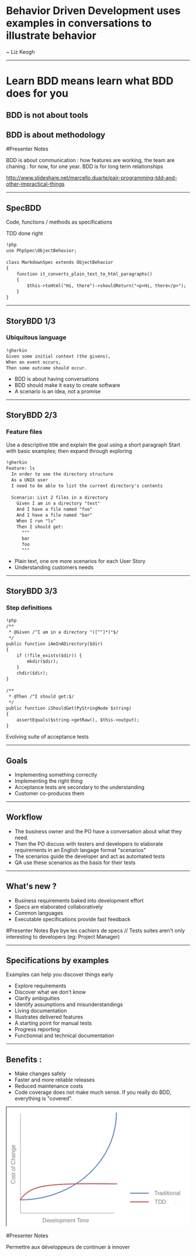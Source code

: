 # Behavior Driven Development uses examples in conversations to illustrate behavior

~ Liz Keogh

---

# Learn BDD means learn what BDD does for you

## BDD is not about tools
## BDD is about methodology

#Presenter Notes

BDD is about communication : how features are working, the team are chaning : for now, for one year. BDD is for long term relationships

http://www.slideshare.net/marcello.duarte/pair-programming-tdd-and-other-impractical-things

---

## SpecBDD

Code, functions / methods as specifications

TDD done right

    !php
    use PhpSpec\ObjectBehavior;

    class MarkdownSpec extends ObjectBehavior
    {
        function it_converts_plain_text_to_html_paragraphs()
        {
            $this->toHtml("Hi, there")->shouldReturn("<p>Hi, there</p>");
        }
    }

---

## StoryBDD 1/3

### Ubiquitous language

    !gherkin
    Given some initial context (the givens),
    When an event occurs,
    Then some outcome should occur.

* BDD is about having conversations
* BDD should make it easy to create software
* A scenario is an idea, not a promise

---

## StoryBDD 2/3

### Feature files

Use a descriptive title and explain the goal using a short paragraph
Start with basic examples; then expand through exploring

    !gherkin
    Feature: ls
      In order to see the directory structure
      As a UNIX user
      I need to be able to list the current directory's contents

      Scenario: List 2 files in a directory
        Given I am in a directory "test"
        And I have a file named "foo"
        And I have a file named "bar"
        When I run "ls"
        Then I should get:
          """
          bar
          foo
          """
* Plain text, one ore more scenarios for each User Story
* Understanding customers needs

---

## StoryBDD 3/3

### Step definitions

    !php
    /**
     * @Given /^I am in a directory "([^"]*)"$/
     */
    public function iAmInADirectory($dir)
    {
        if (!file_exists($dir)) {
            mkdir($dir);
        }
        chdir($dir);
    }

    /**
     * @Then /^I should get:$/
     */
    public function iShouldGet(PyStringNode $string)
    {
        assertEquals($string->getRaw(), $this->output);
    }


Evolving suite of acceptance tests

---

## Goals

* Implementing something correctly
* Implementing the right thing
* Acceptance tests are secondary to the understanding
* Customer co-produces them

---

## Workflow

* The business owner and the PO have a conversation about what they need.
* Then the PO discuss with testers and developers to elaborate requirements in an English langage format "scenarios"
* The scenarios guide the developer and act as automated tests
* QA use these scenarios as the basis for their tests

---

## What's new ?

* Business requirements baked into development effort
* Specs are elaborated collaboratively
* Common languages
* Executable specifications provide fast feedback

#Presenter Notes
Bye bye les cachiers de specs
// Tests suites aren't only interesting to developers (eg: Project Manager)

---

## Specifications by examples

Examples can help you discover things early

* Explore requirements
* Discover what we don't know
* Clarify ambiguities
* Identify assumptions and misunderstandings
* Living documentation
* Illustrates delivered features
* A starting point for manual tests
* Progress reporting
* Functionnal and technical documentation

---

## Benefits :

* Make changes safely
* Faster and more reliable releases
* Reduced maintenance costs
* Code coverage does not make much sense. If you really do BDD, everything is "covered".

![](../images/cost-of-change.png)

#Presenter Notes

Permettre aux développeurs de continuer à innover
